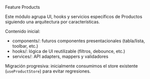 Feature Products

Este módulo agrupa UI, hooks y servicios específicos de Productos siguiendo una arquitectura por características.

Contenido inicial:
- components/: futuros componentes presentacionales (tabla/lista, toolbar, etc.)
- hooks/: lógica de UI reutilizable (filtros, debounce, etc.)
- services/: API adapters, mappers y validadores

Migración progresiva: inicialmente consumimos el store existente (`useProductStore`) para evitar regresiones.
